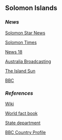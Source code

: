 ## Solomon Islands ##

### _News_ ###

[Solomon Star News](https://solomonstarnews.com/)

[Solomon Times](https://www.solomontimes.com/news/latest)

[News 18](https://www.news18.com/newstopics/solomon-islands.html)

[Australia Broadcasting](https://www.abc.net.au/news/topic/solomon-islands)

[The Island Sun](https://theislandsun.com.sb/)

[BBC](https://www.bbc.com/news/topics/cwlw3xz0145t/solomon-islands)

[]()

[]()

### _References_ ###
[Wiki](https://en.wikipedia.org/wiki/Solomon_Islands)

[World fact book](https://www.cia.gov/library/publications/resources/the-world-factbook/geos/bp.html)

[State department](https://www.state.gov/countries-areas/solomon-islands/)

[BBC Country Profile](https://www.bbc.com/news/world-asia-15896396)
